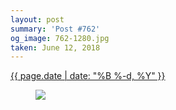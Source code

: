 ```yaml
---
layout: post
summary: 'Post #762'
og_image: 762-1280.jpg
taken: June 12, 2018
---
```


<div class="post">
 <time>
  <a href="/762">
   {{ page.date | date: "%B %-d, %Y" }}
  </a>
 </time>
 <a href="/762">
  <figure data-taken="6/12/2018">
   <img sizes="(min-width: 700px) 50vw, calc(100vw - 2rem)" src="{{ site.assets_url }}/762-640.jpg" srcset="{{ site.assets_url }}/762-320.jpg 320w, {{ site.assets_url }}/762-640.jpg 640w, {{ site.assets_url }}/762-960.jpg 960w, {{ site.assets_url }}/762-1280.jpg 1280w"/>
  </figure>
 </a>
</div>
